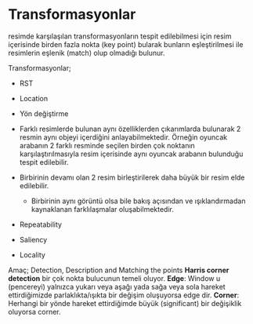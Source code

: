 # Transformasyonlar

resimde karşılaşılan transformasyonların tespit edilebilmesi için resim içerisinde birden fazla nokta (key point) bularak bunların eşleştirilmesi ile resimlerin eşlenik (match) olup olmadığı bulunur.

Transformasyonlar;
 * RST
 * Location
 * Yön değiştirme


* Farklı resimlerde bulunan aynı özelliklerden çıkarımlarda bulunarak 2 resmin aynı objeyi içerdiğini anlayabilmektedir. Örneğin oyuncak arabanın 2 farklı resminde seçilen birden çok noktanın karşılaştırılmasıyla resim içerisinde aynı oyuncak arabanın bulunduğu tespit edilebilir.
* Birbirinin devamı olan 2 resim birleştirilerek daha büyük bir resim elde edilebilir.
  * Birbirinin aynı görüntü olsa bile bakış açısından ve ışıklandırmadan kaynaklanan farklılaşmalar oluşabilmektedir.

* Repeatability
* Saliency
* Locality

Amaç; Detection, Description and Matching the points
**Harris corner detection** bir çok nokta bulucunun temeli oluyor.
**Edge**: Window u (pencereyi) yalnızca yukarı veya aşağı yada sağa veya sola hareket ettirdiğimizde parlaklıkta/ışıkta bir değişim oluşuyorsa edge dir.
**Corner**: Herhangi bir yönde hareket ettirdiğimde büyük (significant) bir değişiklik oluyorsa corner.
